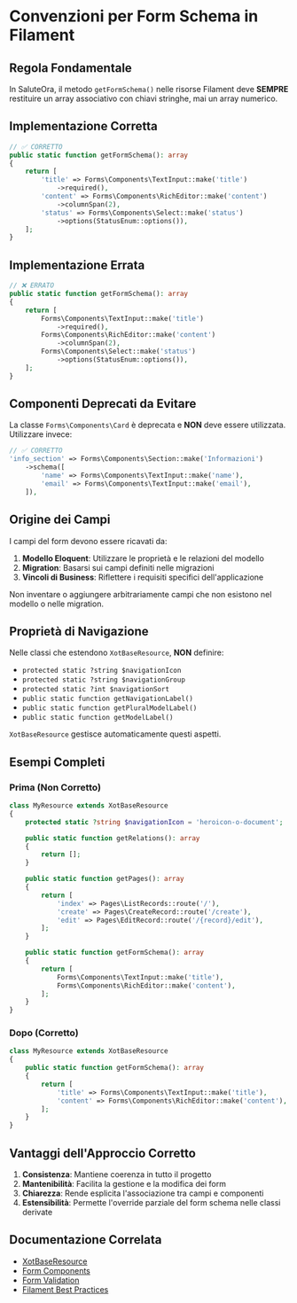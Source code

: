 # Convenzioni per Form Schema in Filament

## Regola Fondamentale

In SaluteOra, il metodo `getFormSchema()` nelle risorse Filament deve **SEMPRE** restituire un array associativo con chiavi stringhe, mai un array numerico.

## Implementazione Corretta

```php
// ✅ CORRETTO
public static function getFormSchema(): array
{
    return [
        'title' => Forms\Components\TextInput::make('title')
            ->required(),
        'content' => Forms\Components\RichEditor::make('content')
            ->columnSpan(2),
        'status' => Forms\Components\Select::make('status')
            ->options(StatusEnum::options()),
    ];
}
```

## Implementazione Errata

```php
// ❌ ERRATO
public static function getFormSchema(): array
{
    return [
        Forms\Components\TextInput::make('title')
            ->required(),
        Forms\Components\RichEditor::make('content')
            ->columnSpan(2),
        Forms\Components\Select::make('status')
            ->options(StatusEnum::options()),
    ];
}
```

## Componenti Deprecati da Evitare

La classe `Forms\Components\Card` è deprecata e **NON** deve essere utilizzata. Utilizzare invece:

```php
// ✅ CORRETTO
'info_section' => Forms\Components\Section::make('Informazioni')
    ->schema([
        'name' => Forms\Components\TextInput::make('name'),
        'email' => Forms\Components\TextInput::make('email'),
    ]),
```

## Origine dei Campi

I campi del form devono essere ricavati da:

1. **Modello Eloquent**: Utilizzare le proprietà e le relazioni del modello
2. **Migration**: Basarsi sui campi definiti nelle migrazioni
3. **Vincoli di Business**: Riflettere i requisiti specifici dell'applicazione

Non inventare o aggiungere arbitrariamente campi che non esistono nel modello o nelle migration.

## Proprietà di Navigazione

Nelle classi che estendono `XotBaseResource`, **NON** definire:

- `protected static ?string $navigationIcon`
- `protected static ?string $navigationGroup`
- `protected static ?int $navigationSort`
- `public static function getNavigationLabel()`
- `public static function getPluralModelLabel()`
- `public static function getModelLabel()`

`XotBaseResource` gestisce automaticamente questi aspetti.

## Esempi Completi

### Prima (Non Corretto)

```php
class MyResource extends XotBaseResource
{
    protected static ?string $navigationIcon = 'heroicon-o-document';

    public static function getRelations(): array
    {
        return [];
    }

    public static function getPages(): array
    {
        return [
            'index' => Pages\ListRecords::route('/'),
            'create' => Pages\CreateRecord::route('/create'),
            'edit' => Pages\EditRecord::route('/{record}/edit'),
        ];
    }

    public static function getFormSchema(): array
    {
        return [
            Forms\Components\TextInput::make('title'),
            Forms\Components\RichEditor::make('content'),
        ];
    }
}
```

### Dopo (Corretto)

```php
class MyResource extends XotBaseResource
{
    public static function getFormSchema(): array
    {
        return [
            'title' => Forms\Components\TextInput::make('title'),
            'content' => Forms\Components\RichEditor::make('content'),
        ];
    }
}
```

## Vantaggi dell'Approccio Corretto

1. **Consistenza**: Mantiene coerenza in tutto il progetto
2. **Mantenibilità**: Facilita la gestione e la modifica dei form
3. **Chiarezza**: Rende esplicita l'associazione tra campi e componenti
4. **Estensibilità**: Permette l'override parziale del form schema nelle classi derivate

## Documentazione Correlata

- [XotBaseResource](./XOT_BASE_RESOURCE.md)
- [Form Components](./FORM_COMPONENTS.md)
- [Form Validation](./FORM_VALIDATION.md)
- [Filament Best Practices](../../docs/rules/filament_best_practices.md)
